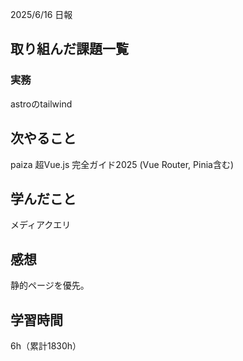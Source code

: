 2025/6/16 日報
## 取り組んだ課題一覧


### 実務
astroのtailwind


## 次やること
paiza
超Vue.js 完全ガイド2025 (Vue Router, Pinia含む)


## 学んだこと
メディアクエリ


## 感想
静的ページを優先。


## 学習時間
6h（累計1830h）
